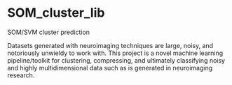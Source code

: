 # SOM_cluster_lib
SOM/SVM cluster prediction

Datasets generated with neuroimaging techniques are large, noisy, and notoriously unwieldy to work with. 
This project is a novel machine learning pipeline/toolkit for clustering, compressing, and ultimately classifying noisy and highly 
multidimensional data such as is generated in neuroimaging research.
